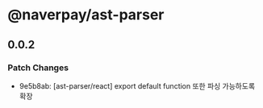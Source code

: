 # @naverpay/ast-parser

## 0.0.2

### Patch Changes

-   9e5b8ab: [ast-parser/react] export default function 또한 파싱 가능하도록 확장
